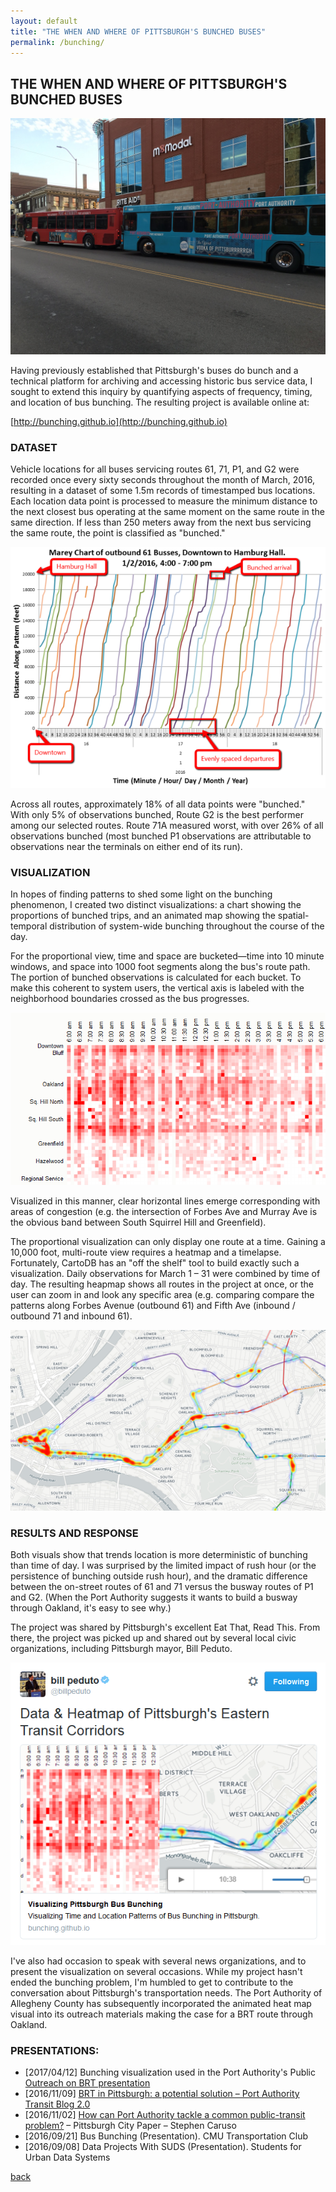 ```yaml
---
layout: default
title: "THE WHEN AND WHERE OF PITTSBURGH'S BUNCHED BUSES"
permalink: /bunching/
---
```


## THE WHEN AND WHERE OF PITTSBURGH'S BUNCHED BUSES

<img src="images/bunching/Bus-Cluster.jpg?raw=true"/>

Having previously established that Pittsburgh's buses do bunch and a technical platform for archiving and accessing historic bus service data, I sought to extend this inquiry by quantifying aspects of frequency, timing, and location of bus bunching. The resulting project is available online at:

[http://bunching.github.io](http://bunching.github.io)

### DATASET

Vehicle locations for all buses servicing routes 61, 71, P1, and G2 were recorded once every sixty seconds throughout the month of March, 2016, resulting in a dataset of some 1.5m records of timestamped bus locations. Each location data point is processed to measure the minimum distance to the next closest bus operating at the same moment on the same route in the same direction. If less than 250 meters away from the next bus servicing the same route, the point is classified as "bunched."

<img src="images/bunching/suds-marey-chart.png?raw=true"/>

Across all routes, approximately 18% of all data points were "bunched." With only 5% of observations bunched, Route G2 is the best performer among our selected routes. Route 71A measured worst, with over 26% of all observations bunched (most bunched P1 observations are attributable to observations near the terminals on either end of its run).

### VISUALIZATION

In hopes of finding patterns to shed some light on the bunching phenomenon, I created two distinct visualizations: a chart showing the proportions of bunched trips, and an animated map showing the spatial-temporal distribution of system-wide bunching throughout the course of the day.

For the proportional view, time and space are bucketed—time into 10 minute windows, and space into 1000 foot segments along the bus's route path. The portion of bunched observations is calculated for each bucket. To make this coherent to system users, the vertical axis is labeled with the neighborhood boundaries crossed as the bus progresses.

<img src="images/bunching/grid-closeup.png?raw=true"/>

Visualized in this manner, clear horizontal lines emerge corresponding with areas of congestion (e.g. the intersection of Forbes Ave and Murray Ave is the obvious band between South Squirrel Hill and Greenfield).

The proportional visualization can only display one route at a time. Gaining a 10,000 foot, multi-route view requires a heatmap and a timelapse. Fortunately, CartoDB has an "off the shelf" tool to build exactly such a visualization. Daily observations for March 1 – 31 were combined by time of day. The resulting heapmap shows all routes in the project at once, or the user can zoom in and look any specific area (e.g. comparing compare the patterns along Forbes Avenue (outbound 61) and Fifth Ave (inbound / outbound 71 and inbound 61).

<img src="images/bunching/bunching-heatmap.png?raw=true"/>

### RESULTS AND RESPONSE

Both visuals show that trends location is more deterministic of bunching than time of day. I was surprised by the limited impact of rush hour (or the persistence of bunching outside rush hour), and the dramatic difference between the on-street routes of 61 and 71 versus the busway routes of P1 and G2. (When the Port Authority suggests it wants to build a busway through Oakland, it's easy to see why.)

The project was shared by Pittsburgh's excellent Eat That, Read This. From there, the project was picked up and shared out by several local civic organizations, including Pittsburgh mayor, Bill Peduto.

<img src="images/bunching/peduto-bus-bunching-tweet.png?raw=true"/>

I've also had occasion to speak with several news organizations, and to present the visualization on several occasions. While my project hasn't ended the bunching problem, I'm humbled to get to contribute to the conversation about Pittsburgh's transportation needs. The Port Authority of Allegheny County has subsequently incorporated the animated heat map visual into its outreach materials making the case for a BRT route through Oakland.

### PRESENTATIONS: 

* [2017/04/12] Bunching visualization used in the Port Authority's Public [Outreach on BRT presentation](http://www.portauthority.org/paac/portals/0/brt/brtpresentation316.ppsx)
* [2016/11/09] [BRT in Pittsburgh: a potential solution – Port Authority Transit Blog 2.0](https://transitblog.weebly.com/home/brt-in-pittsburgh-a-potential-solution)
* [2016/11/02] [How can Port Authority tackle a common public-transit problem?](https://www.pghcitypaper.com/pittsburgh/how-can-port-authority-tackle-a-common-public-transit-problem/Content?oid=1962809) – Pittsburgh City Paper – Stephen Caruso
* [2016/09/21] Bus Bunching (Presentation). CMU Transportation Club
* [2016/09/08] Data Projects With SUDS (Presentation). Students for Urban Data Systems


[back](./)